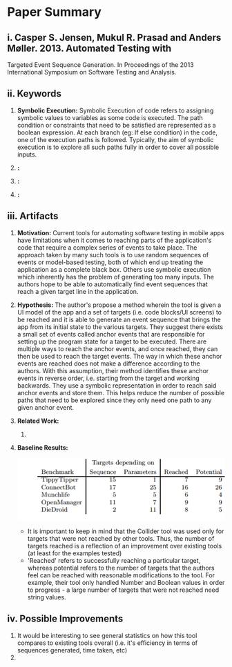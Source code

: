# Paper Summary
## i. Casper S. Jensen, Mukul R. Prasad and Anders Møller. 2013. Automated Testing with
Targeted Event Sequence Generation. In Proceedings of the 2013 International Symposium on Software Testing and Analysis.

## ii. Keywords


1. **Symbolic Execution:** Symbolic Execution of code refers to assigning symbolic values to variables as some code is executed. The path condition or constraints that need to be satisfied are represented as a boolean expression. At each branch (eg: If else condition) in the code, one of the execution paths is followed. Typically, the aim of symbolic execution is to explore all such paths fully in order to cover all possible inputs.

2. **:** 

3. **:** 

4. **:** 


## iii. Artifacts

1. **Motivation:** Current tools for automating software testing in mobile apps have limitations when it comes to reaching parts of the application's code that require a complex series of events to take place. The approach taken by many such tools is to use random sequences of events or model-based testing, both of which end up treating the application as a complete black box. Others use symbolic execution which inherently has the problem of generating too many inputs. The authors hope to be able to automatically find event sequences that reach a given target line in the application.
 
2. **Hypothesis:** The author's propose a method wherein the tool is given a UI model of the app and a set of targets (i.e. code blocks/UI screens) to be reached and it is able to generate an event sequence that brings the app from its initial state to the various targets. They suggest there exists a small set of events called anchor events that are responsible for setting up the program state for a target to be executed. There are multiple ways to reach the anchor events, and once reached, they can then be used to reach the target events. The way in which these anchor events are reached does not make a difference according to the authors. With this assumption, their method identifies these anchor events in reverse order, i.e. starting from the target and working backwards. They use a symbolic representation in order to reach said anchor events and store them. This helps reduce the number of possible paths that need to be explored since they only need one path to any given anchor event.

3. **Related Work:**
    
    1. 

4. **Baseline Results:**
    
    ![Targets Reached](img/results.png)

    - It is important to keep in mind that the Collider tool was used only for targets that were not reached by other tools. Thus, the number of targets reached is a reflection of an improvement over existing tools (at least for the examples tested)
    - 'Reached' refers to successfully reaching a particular target, whereas potential refers to the number of targets that the authors feel can be reached with reasonable modifications to the tool. For example, their tool only handled Number and Boolean values in order to progress - a large number of targets that were not reached need string values.
    

## iv. Possible Improvements

1. It would be interesting to see general statistics on how this tool compares to existing tools overall (i.e. it's efficiency in terms of sequences generated, time taken, etc)
2. 